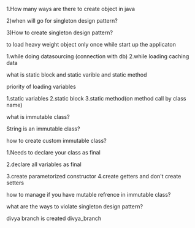 1.How many ways are there to create object in java

2)when will go for singleton design pattern?

3)How to create singleton design pattern?

to load heavy weight object only once while start up the applicaton

1.while doing datasourcing (connection with db)
2.while loading caching data


what is static block and static varible and static method

priority of loading variables

1.static variables
2.static block
3.static method(on method call by class name)

what is immutable class?

String is an immutable class?

how to create custom immutable class?

1.Needs to declare your class as final

2.declare all variables as final

3.create parametorized constructor
4.create getters and don't create setters

how to manage if you have mutable refrence in immutable class?

what are the ways to violate singleton design pattern?

divya branch is created 
divya_branch




